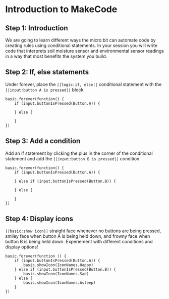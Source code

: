 # Introduction to MakeCode

## Step 1: Introduction

We are going to learn different ways the micro:bit can automate code by creating rules using conditional statements. In your session you will write code that interprets soil moisture sensor and environmental sensor readings in a way that most benefits the system you build.

## Step 2: If, else statements
   
Under forever, place the ``||logic:if, else||`` conditional statement with the ``||input:button A is pressed||`` block.

```blocks
basic.forever(function() {
    if (input.buttonIsPressed(Button.A)) {

    } else {

    }
})
```

## Step 3: Add a condition

Add an if statement by clicking the plus in the corner of the conditional statement and add the ``||input:button B is pressed||`` condition.

```blocks
basic.forever(function() {
    if (input.buttonIsPressed(Button.A)) {

    } else if (input.buttonIsPressed(Button.B)) {

    } else {
    
    }
})
```

## Step 4: Display icons

``||basic:show icon||`` straight face whenever no buttons are being pressed, smiley face when button A is being held down, and frowny face when button B is being held down. Experiement with different conditions and display options!

```blocks
basic.forever(function () {
    if (input.buttonIsPressed(Button.A)) {
        basic.showIcon(IconNames.Happy)
    } else if (input.buttonIsPressed(Button.B)) {
        basic.showIcon(IconNames.Sad)
    } else {
        basic.showIcon(IconNames.Asleep)
    }
})
```